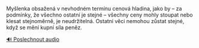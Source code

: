
Myšlenka obsažená v nevhodném termínu cenová hladina, jako by – za podmínky, že všechno ostatní je stejné – všechny ceny mohly stoupat nebo klesat stejnoměrně, je neudržitelná. Ostatní věci nemohou zůstat stejné, když se mění kupní síla peněz.

[🔊 Poslechnout audio](/data/7-paragraphs/audio/chapter_44/para_001-Mylenka-obsaen-v-nevhodnm-termnu-cenov-hladi.mp3)
